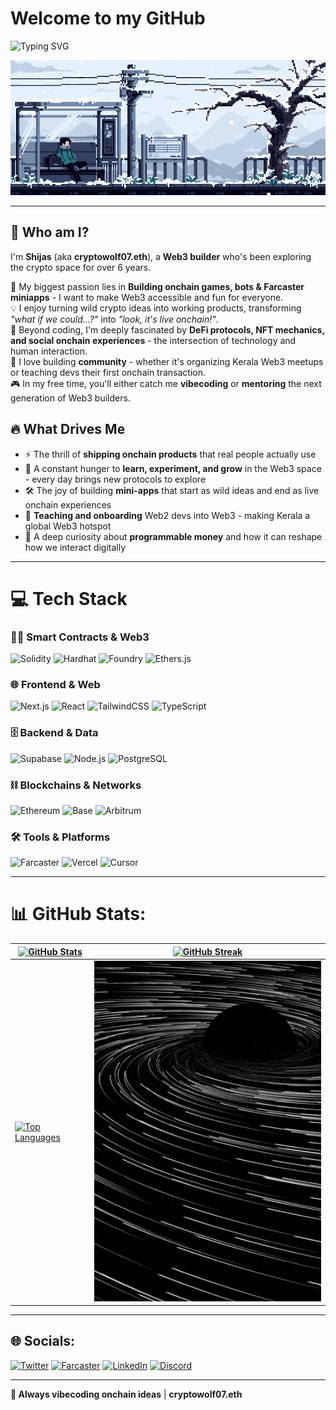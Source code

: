 # Welcome to my GitHub

![Typing SVG](https://readme-typing-svg.demolab.com?font=Fira+Code&size=26&duration=4000&pause=800&color=22D3EE&width=800&lines=🌴+Building+Web3+from+Kerala;🚀+Onboarding+Web2+devs+into+Web3;🌀+6+Years+in+Crypto;🎯+Dream%3A+Kerala's+Web3+Leader)

![PixeLɑnd](assets/PixeLɑnd%20◇.gif)

---

## 🌌 Who am I?

I'm **Shijas** (aka **cryptowolf07.eth**), a **Web3 builder** who's been exploring the crypto space for over 6 years.

🚀 My biggest passion lies in **Building onchain games, bots & Farcaster miniapps** - I want to make Web3 accessible and fun for everyone.  
💡 I enjoy turning wild crypto ideas into working products, transforming _"what if we could...?"_ into _"look, it's live onchain!"_.  
🌠 Beyond coding, I'm deeply fascinated by **DeFi protocols, NFT mechanics, and social onchain experiences** \- the intersection of technology and human interaction.  
📖 I love building **community** - whether it's organizing Kerala Web3 meetups or teaching devs their first onchain transaction.  
🎮 In my free time, you'll either catch me **vibecoding** or **mentoring** the next generation of Web3 builders.

## 🔥 What Drives Me

* ⚡ The thrill of **shipping onchain products** that real people actually use
* 🌱 A constant hunger to **learn, experiment, and grow** in the Web3 space - every day brings new protocols to explore
* 🛠️ The joy of building **mini-apps** that start as wild ideas and end as live onchain experiences
* 🤝 **Teaching and onboarding** Web2 devs into Web3 - making Kerala a global Web3 hotspot
* 🌌 A deep curiosity about **programmable money** and how it can reshape how we interact digitally

---

# 💻 Tech Stack

### 🧑‍💻 Smart Contracts & Web3

![Solidity](https://img.shields.io/badge/Solidity-363636?logo=solidity&logoColor=white)
![Hardhat](https://img.shields.io/badge/Hardhat-F7DF1E?logo=hardhat&logoColor=000)
![Foundry](https://img.shields.io/badge/Foundry-111111?logo=forge&logoColor=white)
![Ethers.js](https://img.shields.io/badge/Ethers.js-2536EB?logo=ethereum&logoColor=white)

### 🌐 Frontend & Web

![Next.js](https://img.shields.io/badge/Next.js-000000?logo=nextdotjs&logoColor=white)
![React](https://img.shields.io/badge/React-61DAFB?logo=react&logoColor=white)
![TailwindCSS](https://img.shields.io/badge/Tailwind-06B6D4?logo=tailwindcss&logoColor=white)
![TypeScript](https://img.shields.io/badge/TypeScript-3178C6?logo=typescript&logoColor=white)

### 🗄️ Backend & Data

![Supabase](https://img.shields.io/badge/Supabase-3ECF8E?logo=supabase&logoColor=white)
![Node.js](https://img.shields.io/badge/Node.js-339933?logo=nodedotjs&logoColor=white)
![PostgreSQL](https://img.shields.io/badge/PostgreSQL-316192?logo=postgresql&logoColor=white)

### ⛓️ Blockchains & Networks

![Ethereum](https://img.shields.io/badge/Ethereum-627EEA?logo=ethereum&logoColor=white)
![Base](https://img.shields.io/badge/Base-0052FF?logo=coinbase&logoColor=white)
![Arbitrum](https://img.shields.io/badge/Arbitrum-2D374B?logo=arbitrum&logoColor=white)

### 🛠️ Tools & Platforms

![Farcaster](https://img.shields.io/badge/Farcaster-6F3AFF?logoColor=white)
![Vercel](https://img.shields.io/badge/Vercel-000000?logo=vercel&logoColor=white)
![Cursor](https://img.shields.io/badge/Cursor-000000?logo=cursor&logoColor=white)

---

# 📊 GitHub Stats:

| [![GitHub Stats](https://github-readme-stats.vercel.app/api?username=Shijas786&theme=gotham&hide_border=false&include_all_commits=true&count_private=true)](https://github.com/Shijas786) | [![GitHub Streak](https://streak-stats.demolab.com?user=Shijas786&theme=gotham&hide_border=false)](https://github.com/Shijas786) |
| ------------------------------------------------------------------------------------------------------------------------------------------------------------------------------------------------- | --------------------------------------------------------------------------------------------------------------------------------- |
| [![Top Languages](https://github-readme-stats.vercel.app/api/top-langs/?username=Shijas786&theme=gotham&hide_border=false&include_all_commits=true&count_private=true&layout=compact)](https://github.com/Shijas786) | ![Blackhole](assets/blackhole.gif) |

---

## 🌐 Socials:

[![Twitter](https://img.shields.io/badge/Twitter-1DA1F2?logo=twitter&logoColor=white)](https://twitter.com/Shijas786)
[![Farcaster](https://img.shields.io/badge/Farcaster-6F3AFF?logoColor=white)](https://warpcast.com/cryptowolf07)
[![LinkedIn](https://img.shields.io/badge/LinkedIn-0077B5?logo=linkedin&logoColor=white)](https://linkedin.com/in/shijas786)
[![Discord](https://img.shields.io/badge/Discord-5865F2?logo=discord&logoColor=white)](https://discord.com/users/cryptowolf07#92901)

---

**🐺 Always vibecoding onchain ideas** | **cryptowolf07.eth**
